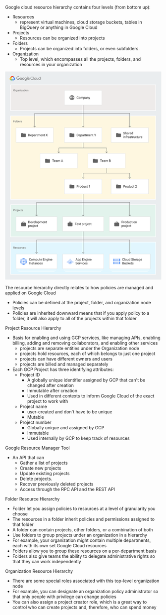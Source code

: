 Google cloud resource hierarchy contains four levels (from bottom up):
- Resources
	- represent virtual machines, cloud storage buckets, tables in BigQuery or anything in Google Cloud
- Projects
	- Resources can be organized into projects
- Folders
	- Projects can be organized into folders, or even subfolders.
- Organization
	- Top level, which encompasses all the projects, folders, and resources in your organization


![cloud-hierarchy](../images/cloud-hierarchy.svg)

The resource hierarchy directly relates to how policies are managed and applied on Google Cloud
- Policies can be defined at the project, folder, and organization node levels
- Policies are inherited downward means that if you apply policy to a folder, it will also apply to all of the projects within that folder

Project Resource Hierarchy
- Basis for enabling and using GCP services, like managing APIs, enabling billing, adding and removing collaborators, and enabling other services
	- projects are separate entities under the Organization node
	- projects hold resources, each of which belongs to just one project
	- projects can have different owners and users
	- projects are billed and managed separately
- Each GCP Project has three identifying attributes: 
	- Project ID
		- A globally unique identifier assigned by GCP that can't be changed after creation
		- Immutable after creation
		- Used in different contexts to inform Google Cloud of the exact project to work with
	- Project name
		- user-created and don't have to be unique
		- Mutable
	- Project number
		- Globally unique and assigned by GCP
		- Immutable
		- Used internally by GCP to keep track of resources

Google Resource Manager Tool
- An API that can 
	- Gather a list of projects
	- Create new projects
	- Update existing projects
	- Delete projects.
	- Recover previously deleted projects
	- Access through the RPC API and the REST API

Folder Resource Hierarchy
- Folder let you assign policies to resources at a level of granularity you choose
- The resources in a folder inherit policies and permissions assigned to that folder
- A folder can contain projects, other folders, or a combination of both
- Use folders to group projects under an organization in a hierarchy
- For example, your organization might contain multiple departments, each with its own set Google Cloud resources
- Folders allow you to group these resources on a per-department basis
- Folders also give teams the ability to delegate administrative rights so that they can work independently

Organization Resource Hierarchy
- There are some special roles associated with this top-level organization node
- For example, you can designate an organization policy administrator so that only people with privilege can change policies
- You can also assign a project creator role, which is a great way to control who can create projects and, therefore, who can spend money
